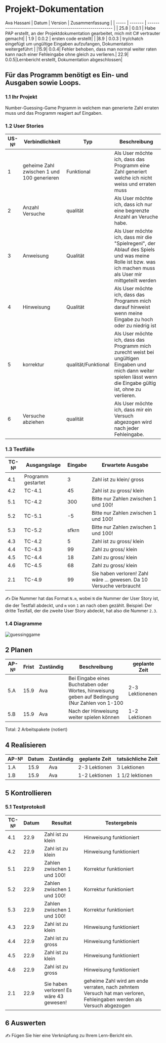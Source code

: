 # Projekt-Dokumentation


Ava Hassani
| Datum | Version | Zusammenfassung                                              |
| ----- | ------- | ------------------------------------------------------------ |
| 25.8  | 0.0.1   | Habe PAP erstellt, an der Projektdokumentation gearbeitet, mich mit C# vertrauter gemacht|
| 1.9   | 0.0.2   | ersten code erstellt|                                                              |
|8.9    | 0.0.3  | try/chatch eingefügt um ungültige Eingaben aufzufangen, Dokumentation weitergeführt | 
|15.9| 0.0.4| Fehler behoben, dass man normal weiter raten kann nach einer Fehleingabe ohne gleich zu verlieren.|
22.9| 0.0.5|Lernbericht erstellt, Dokumentation abgeschlossen|

##  Für das Programm benötigt es Ein- und Ausgaben sowie Loops.

### 1.1 Ihr Projekt

Number-Guessing-Game Prgramm in welchem man generierte Zahl erraten muss und das Programm reagiert auf Eingaben.

### 1.2 User Stories

| US-№ | Verbindlichkeit | Typ  | Beschreibung                       |
| ---- | --------------- | ---- | ---------------------------------- |
| 1    | geheime Zahl zwischen 1 und 100 generieren| Funktional|Als User möchte ich, dass das Programm eine Zahl generiert welche ich nicht weiss und erraten muss |
|2 | Anzahl Versuche| qualität| Als User möchte ich, dass ich nur eine begrenzte Anzahl an Veruche habe.
|3| Anweisung|Qualität| Als User möchte ich, dass mir die "Spielregenl", der Ablauf des Spiels und was meine Rolle ist bzw. was ich machen muss als User mir mittgeteilt werden|
| 4 | Hinweisung  | Qualität| Als User möchte ich, dass das Programm mich darauf hinweist wenn meine Eingabe zu hoch oder zu niedrig ist |
|5 | korrektur | qualität/Funktional | Als User möchte ich, dass das Programm mich zurecht weist bei ungültigen Eingaben und mich dann weiter spielen lässt wenn die Eingabe gültig ist, ohne zu verlieren.|
|6| Versuche abziehen| qualität| Als User möchte ich, dass mir ein Versuch abgezogen wird nach jeder Fehleingabe.|



### 1.3 Testfälle

| TC-№ | Ausgangslage | Eingabe | Erwartete Ausgabe |
| ---- | ------------ | ------- | ----------------- |
| 4.1  | Programm gestartet | 3       | Zahl ist zu klein/ gross|             
|4.2| TC-4.1| 45| Zahl ist zu gross/ klein|
| 5.1 |TC-4.2|300| Bitte nur Zahlen zwischen 1 und 100!|
|5.2| TC-5.1|-5 | Bitte nur Zahlen zwischen 1 und 100!|
|5.3|TC-5.2| sfkrn | Bitte nur Zahlen zwischen 1 und 100!|
|4.3|TC-4.2| 5| Zahl ist zu gross/ klein|
|4.4| TC-4.3|99 | Zahl zu gross/ klein|
|4.5| TC-4.4|18 | Zahl zu gross/ klein|
|4.6| TC-4.5|68 | Zahl zu gross/ klein|
|2.1| TC-4.9|99 |Sie haben verloren! Zahl wäre ... gewesen. Da 10 Versuche verbraucht|

✍️ Die Nummer hat das Format `N.m`, wobei `N` die Nummer der User Story ist, die der Testfall abdeckt, und `m` von `1` an nach oben gezählt. Beispiel: Der dritte Testfall, der die zweite User Story abdeckt, hat also die Nummer `2.3`.

### 1.4 Diagramme
![guessinggame](https://user-images.githubusercontent.com/111045914/189060986-c62fd256-fed4-4a28-8b58-be7990338dc3.png)
 

## 2 Planen

| AP-№ | Frist | Zuständig | Beschreibung | geplante Zeit |
| ---- | ----- | --------- | ------------ | ------------- |
| 5.A  | 15.9 | Ava | Bei Eingabe eines Buchstaben oder Wortes, hinweisung geben auf Bedingung (Nur Zahlen von 1-100| 2-3 Lektionenen|
|  5.B |  15.9| Ava | Nach der Hinweisung weiter spielen können | 1-2 Lektionen  


Total: 2 Arbeitspakete (notiert)


## 4 Realisieren

| AP-№ | Datum | Zuständig | geplante Zeit | tatsächliche Zeit |
| ---- | ----- | --------- | ------------- | ----------------- |
| 1.A  | 15.9  | Ava       |2-3 Lektionen  |   3 Lektionen        |
| 1.B  | 15.9  | Ava       |1-2 Lektionen  | 1 1/2 lektionen             |


## 5 Kontrollieren

### 5.1 Testprotokoll

| TC-№ | Datum | Resultat | Testergebnis |
| ---- | ----- | -------- | ------ |
| 4.1  |22.9   | Zahl ist zu klein |Hinweisung funktioniert|
| 4.2 |22.9|Zahl ist zu klein| Hinweisung funktioniert     |
|5.1|22.9|Zahlen zwischen 1 und 100!| Korrektur funktioniert|
|5.2|22.9|Zahlen zwischen 1 und 100!| Korrektur funktioniert|
|5.3|22.9| Zahlen zwischen 1 und 100!| Korrektur funktioniert|
|4.3 | 22.9| Zahl ist zu klein| Hinweisung funktioniert|
|4.4|22.9| Zahl ist zu gross|Hinweisung funktioniert|
|4.5|22.9|Zahl ist zu klein|Hinweisung funktioniert|
|4.6|22.9| Zahl ist zu gross| Hinweisung funktioniert|
|2.1|22.9| Sie haben verloren! Es wäre 43 gewesen!| geheime Zahl wird am ende verraten, nach zehntem Versuch hat man verloren, Fehleingaben werden als Versuch abgezogen|

## 6 Auswerten

✍️ Fügen Sie hier eine Verknüpfung zu Ihrem Lern-Bericht ein.

